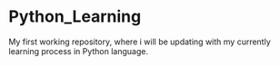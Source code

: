 # Python_Learning
My first working repository, where i will be updating with my currently learning process in Python language.
